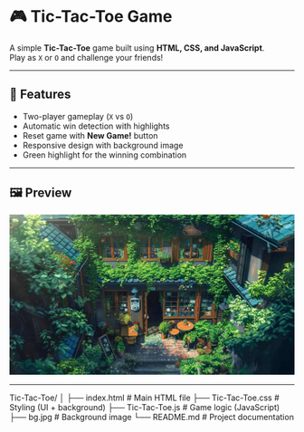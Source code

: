 # 🎮 Tic-Tac-Toe Game

A simple **Tic-Tac-Toe** game built using **HTML, CSS, and JavaScript**.  
Play as `X` or `O` and challenge your friends!

---

## 🚀 Features
- Two-player gameplay (`X` vs `O`)
- Automatic win detection with highlights
- Reset game with **New Game!** button
- Responsive design with background image
- Green highlight for the winning combination

---

## 🖼️ Preview
![Game Screenshot](bg.jpg)  


---

Tic-Tac-Toe/
│
├── index.html # Main HTML file
├── Tic-Tac-Toe.css # Styling (UI + background)
├── Tic-Tac-Toe.js # Game logic (JavaScript)
├── bg.jpg # Background image
└── README.md # Project documentation


